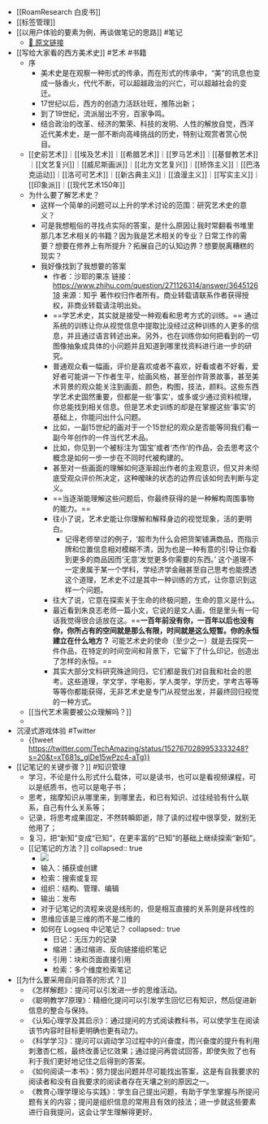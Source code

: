 - [[RoamResearch 白皮书]]
- [[标签管理]]
- [[以用户体验的要素为例，再谈做笔记的思路]] #笔记
	- [🔗  原文链接](https://mp.weixin.qq.com/s/H9qjmKrwtZ_Lq62dixnmDg)
- [[写给大家看的西方美术史]] #艺术 #书籍
	- 序
		- 美术史是在观察一种形式的传承，而在形式的传承中，“美”的讯息也变成一脉香火，代代不断，可以超越政治的兴亡，可以超越社会的变迁。
		- 17世纪以后，西方的创造力活跃壮旺，推陈出新；
		- 到了19世纪，流派层出不穷，百家争鸣。
		- 结合政治的改革、经济的繁荣、科技的发明、人性的解放自觉，西洋近代美术史，是一部不断向高峰挑战的历史，特别让观赏者赏心悦目。
	- [[史前艺术]]｜[[埃及艺术]]｜[[希腊艺术]]｜[[罗马艺术]]｜[[基督教艺术]]｜[[文艺复兴]]｜[[威尼斯画派]]｜[[北方文艺复兴]]｜[[矫饰主义]]｜[[巴洛克运动]]｜[[洛可可艺术]]｜[[新古典主义]]｜[[浪漫主义]]｜[[写实主义]]｜[[印象派]]｜[[现代艺术150年]]
	- 为什么要了解艺术史？
		- 这样一个简单的问题可以上升的学术讨论的范围：研究艺术史的意义？
		- 可是我想粗俗的寻找点实际的答案，是什么原因让我时常翻看书堆里那几本艺术相关的书籍？因为我是艺术相关的专业？日常工作的需要？想要在修养上有所提升？拓展自己的认知边界？想要脱离糟糕的现实？
		- 我好像找到了我想要的答案
			- 作者：沙耶的果冻
			  链接：https://www.zhihu.com/question/271126314/answer/364512618
			  来源：知乎
			  著作权归作者所有。商业转载请联系作者获得授权，非商业转载请注明出处。
			- ==学艺术史，其实就是接受一种观看和思考方式的训练。== 通过系统的训练让你从视觉信息中提取比没经过这种训练的人更多的信息，并且通过语言转述出来。另外，也在训练你如何把看到的一切图像抽象成具体的小问题并且知道到哪里找资料进行进一步的研究。
			- 普通观众看一幅画，评价是喜欢或者不喜欢，好看或者不好看，爱好者可能讲一下作者生平，绘画风格，甚至创作背景故事，甚至美术背景的观众能关注到画面，颜色，构图，技法，颜料。这些东西学艺术史固然重要，但都是一些‘事实’，或多或少通过资料梳理，你总能找到相关信息。但是艺术史训练的却是在掌握这些‘事实’的基础上，你能问出什么问题。
			- 比如，一副15世纪的画对于一个15世纪的观众是否能等同我们看一副今年创作的一件当代艺术品。
			- 比如，你见到一个被标注为‘国宝’或者‘杰作’的作品，会去思考这个概念是如何一步一步在不同时代被构建的。
			- 甚至对一些画面的理解如何逐渐超出作者的主观意识，但又并未彻底受观众评价所决定，这种暧昧的状态的边界应该如何去判断与定义。
			- ==当逐渐能理解这些问题后，你最终获得的是一种解构周围事物的能力。==
			- 往小了说，艺术史能让你理解和解释身边的视觉现象，活的更明白。
				- 记得老师举过的例子，‘超市为什么会把货架铺满商品，而指示牌和位置信息相对模糊不清，因为也是一种有意的引导让你看到更多的商品因而‘无意’发觉更多你需要的东西。’ 这个道理不一定隶属于某一个学科，学经济学金融甚至自己思考也能摸透这个道理，艺术史不过是其中一种训练的方式，让你意识到这样一个问题。
			- 往大了说，它意在探索关于生命的终极问题，生命的意义是什么。
			- 最近看到朱良志老师一篇小文，它说的是文人画，但是里头有一句话我觉得很合适放在这。==**一百年前没有你，一百年以后也没有你，你所占有的空间就是那么有限，时间就是这么短暂。你的永恒建立在什么地方？** 可能艺术史的使命（至少之一）就是去探究一件作品，在特定的时间空间和背景下，它留下了什么印记，创造出了怎样的永恒。==
			- 其实大部分文科研究殊途同归，它们都是我们对自我和社会的思考。这些道理，学文学，学电影，学人类学，学历史，学考古等等等等你都能获得，无非艺术史是专门从视觉出发，并最终回归视觉的一种方式。
	- [[当代艺术需要被公众理解吗？]]
	-
- 沉浸式游戏体验 #Twitter
	- {{tweet https://twitter.com/TechAmazing/status/1527670289953333248?s=20&t=xT681s_glDe15wPzc4-aTg}}
- [[记笔记的关键步骤？]] #知识管理
	- 学习，不论是什么形式什么载体，可以是读书，也可以是看视频课程，可以是纸质书，也可以是电⼦书；
	- 思考，揣摩知识从哪⾥来，到哪⾥去，和已有知识、过往经验有什么联系，⾃⼰有什么关系等；
	- 记录，将思考成果固定，不然转瞬即逝，除了读的过程中很享受，就别⽆他⽤了；
	- 复习，把“新知”变成“已知”，在更丰富的“已知”的基础上继续探索“新知”。
	- [[记笔记的方法？]]
	  collapsed:: true
		- ![](https://kidpic.oss-cn-beijing.aliyuncs.com/kaimini/20220521163027.png)
		- 输入：捕获或创建
		- 检索：搜索或复现
		- 组织：结构、管理、编辑
		- 输出：发布
		- 对于记笔记的流程来说是线形的，但是相互直接的关系则是非线性的
		- 思维应该是三维的而不是二维的
		- 如何在 Logseq 中记笔记？
		  collapsed:: true
			- 日记：无压力的记录
			- 缩进：通过缩进、反向链接组织笔记
			- 引用：块和页面直接引用
			- 检索：多个维度检索笔记
- [[为什么要采用自问自答的形式？]]
	- 《怎样解题》：提问可以引发进⼀步的思维活动。
	- 《聪明教学7原理》：精细化提问可以引发学⽣回忆已有知识，然后促进新信息的整合与保持。
	- 《认知⼼理学及其启⽰》：通过提问的⽅式阅读教科书，可以使学⽣在阅读该节内容时⽬标更明确也更有动⼒。
	- 《科学学习》：提问可以调动学习过程中的兴奋度，⽽兴奋度的提升有利⽤刺激杏仁核，最终改善记忆效果；通过提问再尝试回答，即使失败了也有利于我们更好地记住之后得到的答案。
	- 《如何阅读⼀本书》：努⼒提出问题并尽可能找出答案，这是有⾃我要求的阅读者和没有⾃我要求的阅读者存在天壤之别的原因之⼀。
	- 《教育⼼理学理论与实践》：学⽣⾃⼰提出问题，有助于学⽣掌握与所提问题有关的内容；提问是组织信息的常⽤且有效的技法；进⼀步就这些要素进⾏⾃我提问，这会让学⽣理解得更好。